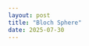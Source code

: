 ```yaml
---
layout: post
title: "Bloch Sphere"
date: 2025-07-30
---
```


<script>
      var mathbox = MathBox.mathBox({
        plugins: ["core", "controls", "cursor", "mathbox"],
        controls: {
          // Orbit controls, i.e. Euler angles, with gimbal lock
          klass: THREE.OrbitControls,

          // Trackball controls, i.e. Free quaternion rotation
          //klass: THREE.TrackballControls,
        },
      });
      if (mathbox.fallback) throw "WebGL not supported";

      var three = mathbox.three;
      three.renderer.setClearColor(new THREE.Color(0xffffff), 1.0);

            // Dat GUI
      var gui = new dat.GUI();
      var props = {
        theta: 0,
        phi: 0,
      };
      gui.add(props, "theta").min(0).max(3.14).step(0.1);
      gui.add(props, "phi").min(0).max(6.28).step(0.2);
  
      var camera =
      mathbox
      .camera({
        proxy: true,
        position: [3, 1, 0],
      });

          // 2D cartesian
    var view =
      mathbox
      .cartesian({
        range: [[-2, 2], [-2, 2], [-2, 2]],
        scale: [1, 1, 1],
      });

    // Axes + grid
    view
      .axis({
        axis: 1,
        width: 3,
      })
      .axis({
        axis: 2,
        width: 3,
      })
      .axis({
        axis: 3,
        width: 3,
      })
      .grid({
        width: 2,
        divideX: 10,
        divideY: 10,
      });

             var scale =
  view.scale({
    divide: 10,
  });

      var ticks =
  view.ticks({
    width: 5,
    size: 15,
    color: 'black',
  });

      var format =
  view.format({
    digits: 3,
    weight: 'bold',
  });

      var labels =
  view.label({
    color: 'red',
    zIndex: 1,
  });

      // Make axes black
    mathbox.select('axis').set('color', 'black');

      // Calibrate focus distance for units
    mathbox.set('focus', 3);


var data =
      view
      .volume({
        expr: function (emit, x,y,z) {
          emit(0, 0, 0);
            emit(Math.cos(props.theta)*Math.cos(props.phi), Math.cos(props.theta)*Math.sin(props.phi), Math.sin(props.theta));
        },
        width: 1,
        height: 1,
        depth: 1,
        channels: 3,
        items: 2,
      });

      var points =
  view.vector({
    end: true,
    width: 5,
    color: '#50A000',
  });

            var vector =
  view.interval({
    expr: function (emit, x, i, t) {
      emit(x, 0);
      emit(x, -Math.sin(x + t));
    },
    width: 1,
    channels: 2,
    items: 2,
  })
  .vector({
    end: true,
    width: 5,
    color: '#50A000',
  });
      

</script>
